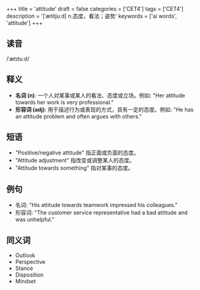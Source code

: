 +++
title = 'attitude'
draft = false
categories = ['CET4']
tags = ['CET4']
description = '[ˈætitjuːd] n.态度，看法；姿势'
keywords = ['ai words', 'attitude']
+++

## 读音
/ˈætɪtuːd/

## 释义
- **名词 (n)**: 一个人对某事或某人的看法、态度或立场。例如: "Her attitude towards her work is very professional."
- **形容词 (adj)**: 用于描述行为或表现的方式，具有一定的态度。例如: "He has an attitude problem and often argues with others."

## 短语
- "Positive/negative attitude" 指正面或负面的态度。
- "Attitude adjustment" 指改变或调整某人的态度。
- "Attitude towards something" 指对某事的态度。

## 例句
- 名词: "His attitude towards teamwork impressed his colleagues."
- 形容词: "The customer service representative had a bad attitude and was unhelpful."

## 同义词
- Outlook
- Perspective
- Stance
- Disposition
- Mindset
